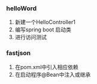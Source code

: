 ### helloWord
1. 新建一个HelloController1
2. 编写spring boot 启动类
3. 进行访问测试
### fastjson
1. 在pom.xml中引入相应依赖
2. 在启动程序@Bean中注入或继承